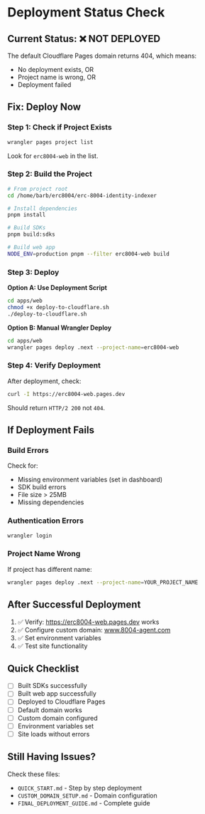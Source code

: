 # Deployment Status Check

## Current Status: ❌ NOT DEPLOYED

The default Cloudflare Pages domain returns 404, which means:
- No deployment exists, OR
- Project name is wrong, OR
- Deployment failed

## Fix: Deploy Now

### Step 1: Check if Project Exists

```bash
wrangler pages project list
```

Look for `erc8004-web` in the list.

### Step 2: Build the Project

```bash
# From project root
cd /home/barb/erc8004/erc-8004-identity-indexer

# Install dependencies
pnpm install

# Build SDKs
pnpm build:sdks

# Build web app
NODE_ENV=production pnpm --filter erc8004-web build
```

### Step 3: Deploy

**Option A: Use Deployment Script**

```bash
cd apps/web
chmod +x deploy-to-cloudflare.sh
./deploy-to-cloudflare.sh
```

**Option B: Manual Wrangler Deploy**

```bash
cd apps/web
wrangler pages deploy .next --project-name=erc8004-web
```

### Step 4: Verify Deployment

After deployment, check:

```bash
curl -I https://erc8004-web.pages.dev
```

Should return `HTTP/2 200` not `404`.

## If Deployment Fails

### Build Errors

Check for:
- Missing environment variables (set in dashboard)
- SDK build errors
- File size > 25MB
- Missing dependencies

### Authentication Errors

```bash
wrangler login
```

### Project Name Wrong

If project has different name:
```bash
wrangler pages deploy .next --project-name=YOUR_PROJECT_NAME
```

## After Successful Deployment

1. ✅ Verify: https://erc8004-web.pages.dev works
2. ✅ Configure custom domain: www.8004-agent.com
3. ✅ Set environment variables
4. ✅ Test site functionality

## Quick Checklist

- [ ] Built SDKs successfully
- [ ] Built web app successfully
- [ ] Deployed to Cloudflare Pages
- [ ] Default domain works
- [ ] Custom domain configured
- [ ] Environment variables set
- [ ] Site loads without errors

## Still Having Issues?

Check these files:
- `QUICK_START.md` - Step by step deployment
- `CUSTOM_DOMAIN_SETUP.md` - Domain configuration
- `FINAL_DEPLOYMENT_GUIDE.md` - Complete guide


